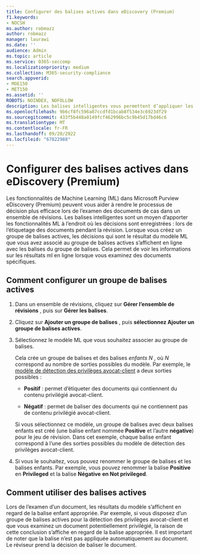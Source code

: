 ```yaml
---
title: Configurer des balises actives dans eDiscovery (Premium)
f1.keywords:
- NOCSH
ms.author: robmazz
author: robmazz
manager: laurawi
ms.date: ''
audience: Admin
ms.topic: article
ms.service: O365-seccomp
ms.localizationpriority: medium
ms.collection: M365-security-compliance
search.appverid:
- MOE150
- MET150
ms.assetid: ''
ROBOTS: NOINDEX, NOFOLLOW
description: Les balises intelligentes vous permettent d’appliquer les fonctionnalités de Machine Learning lors de l’examen du contenu dans un cas eDiscovery (Premium). Utilisez des groupes de balises actives pour afficher les résultats des modèles de détection de Machine Learning, tels que le modèle de privilège avocat-client.
ms.openlocfilehash: 9b6cf8fc596a87ccdfd1bcab8f534e3c6923df29
ms.sourcegitcommit: 433f5b448a0149fcf462996bc5c9b45d17bd46c6
ms.translationtype: MT
ms.contentlocale: fr-FR
ms.lasthandoff: 09/20/2022
ms.locfileid: "67822988"
---
```

# <a name="set-up-smart-tags-in-ediscovery-premium"></a>Configurer des balises actives dans eDiscovery (Premium)

Les fonctionnalités de Machine Learning (ML) dans Microsoft Purview eDiscovery (Premium) peuvent vous aider à rendre le processus de décision plus efficace lors de l’examen des documents de cas dans un ensemble de révisions. Les balises intelligentes sont un moyen d’apporter les fonctionnalités ML à l’endroit où les décisions sont enregistrées : lors de l’étiquetage des documents pendant la révision. Lorsque vous créez un groupe de balises actives, les décisions qui sont le résultat du modèle ML que vous avez associé au groupe de balises actives s’affichent en ligne avec les balises du groupe de balises. Cela permet de voir les informations sur les résultats ml en ligne lorsque vous examinez des documents spécifiques.

## <a name="how-to-set-up-a-smart-tag-group"></a>Comment configurer un groupe de balises actives

1. Dans un ensemble de révisions, cliquez sur **Gérer l’ensemble de révisions** , puis sur **Gérer les balises**.

2. Cliquez sur **Ajouter un groupe de balises** , puis **sélectionnez Ajouter un groupe de balises actives**.

3. Sélectionnez le modèle ML que vous souhaitez associer au groupe de balises.
    
   Cela crée un groupe de balises et des balises *enfants N* , où *N* correspond au nombre de sorties possibles du modèle. Par exemple, le [modèle de détection des privilèges avocat-client](attorney-privilege-detection.md) a deux sorties possibles : 

   - **Positif** : permet d’étiqueter des documents qui contiennent du contenu privilégié avocat-client.
   
   - **Négatif** : permet de baliser des documents qui ne contiennent pas de contenu privilégié avocat-client.
    
    Si vous sélectionnez ce modèle, un groupe de balises avec deux balises enfants est créé (une balise enfant nommée **Positive** et l’autre **négative**) pour le jeu de révision. Dans cet exemple, chaque balise enfant correspond à l’une des sorties possibles du modèle de détection des privilèges avocat-client.

4. Si vous le souhaitez, vous pouvez renommer le groupe de balises et les balises enfants. Par exemple, vous pouvez renommer la balise **Positive** en **Privileged** et la balise **Négative** **en Not privileged**.

## <a name="how-to-use-smart-tags"></a>Comment utiliser des balises actives

Lors de l’examen d’un document, les résultats du modèle s’affichent en regard de la balise enfant appropriée. Par exemple, si vous disposez d’un groupe de balises actives pour la détection des privilèges avocat-client et que vous examinez un document potentiellement privilégié, la raison de cette conclusion s’affiche en regard de la balise appropriée. Il est important de noter que la balise n’est pas appliquée automatiquement au document. Le réviseur prend la décision de baliser le document.
